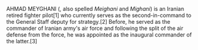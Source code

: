 AHMAD MEYGHANI (, also spelled _Meighani_ and _Mighani_) is an Iranian retired fighter pilot[1] who currently serves as the second-in-command to the General Staff deputy for strategy.[2] Before, he served as the commander of Iranian army's air force and following the split of the air defense from the force, he was appointed as the inaugural commander of the latter.[3]
